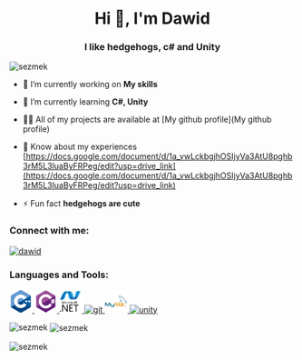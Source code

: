 <h1 align="center">Hi 👋, I'm Dawid</h1>
<h3 align="center">I like hedgehogs, c# and Unity</h3>

<p align="left"> <img src="https://komarev.com/ghpvc/?username=sezmek&label=Profile%20views&color=0e75b6&style=flat" alt="sezmek" /> </p>

- 🔭 I’m currently working on **My skills**

- 🌱 I’m currently learning **C#, Unity**

- 👨‍💻 All of my projects are available at [My github profile](My github profile)

- 📄 Know about my experiences [https://docs.google.com/document/d/1a_vwLckbgjhOSIjyVa3AtU8pghb3rM5L3luaByFRPeg/edit?usp=drive_link](https://docs.google.com/document/d/1a_vwLckbgjhOSIjyVa3AtU8pghb3rM5L3luaByFRPeg/edit?usp=drive_link)

- ⚡ Fun fact **hedgehogs are cute**

<h3 align="left">Connect with me:</h3>
<p align="left">
<a href="[https://linkedin.com/in/dawid](https://www.linkedin.com/in/dawid-pałac-657ab6274/)" target="blank"><img align="center" src="https://raw.githubusercontent.com/rahuldkjain/github-profile-readme-generator/master/src/images/icons/Social/linked-in-alt.svg" alt="dawid" height="30" width="40" /></a>
</p>

<h3 align="left">Languages and Tools:</h3>
<p align="left"> <a href="https://www.w3schools.com/cpp/" target="_blank" rel="noreferrer"> <img src="https://raw.githubusercontent.com/devicons/devicon/master/icons/cplusplus/cplusplus-original.svg" alt="cplusplus" width="40" height="40"/> </a> <a href="https://www.w3schools.com/cs/" target="_blank" rel="noreferrer"> <img src="https://raw.githubusercontent.com/devicons/devicon/master/icons/csharp/csharp-original.svg" alt="csharp" width="40" height="40"/> </a> <a href="https://dotnet.microsoft.com/" target="_blank" rel="noreferrer"> <img src="https://raw.githubusercontent.com/devicons/devicon/master/icons/dot-net/dot-net-original-wordmark.svg" alt="dotnet" width="40" height="40"/> </a> <a href="https://git-scm.com/" target="_blank" rel="noreferrer"> <img src="https://www.vectorlogo.zone/logos/git-scm/git-scm-icon.svg" alt="git" width="40" height="40"/> </a> <a href="https://www.mysql.com/" target="_blank" rel="noreferrer"> <img src="https://raw.githubusercontent.com/devicons/devicon/master/icons/mysql/mysql-original-wordmark.svg" alt="mysql" width="40" height="40"/> </a> <a href="https://unity.com/" target="_blank" rel="noreferrer"> <img src="https://www.vectorlogo.zone/logos/unity3d/unity3d-icon.svg" alt="unity" width="40" height="40"/> </a> </p>

<p><img align="left" src="https://github-readme-stats.vercel.app/api/top-langs?username=sezmek&show_icons=true&locale=en&layout=compact" alt="sezmek" /></p>

<p>&nbsp;<img align="center" src="https://github-readme-stats.vercel.app/api?username=sezmek&show_icons=true&locale=en" alt="sezmek" /></p>

<p><img align="center" src="https://github-readme-streak-stats.herokuapp.com/?user=sezmek&" alt="sezmek" /></p>
